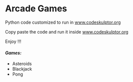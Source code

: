 # **Arcade Games**

Python code customized to run in www.codeskulptor.org

Copy paste the code and run it inside www.codeskulptor.org

Enjoy !!!



#### *Games:*

   * Asteroids
   * Blackjack
   * Pong
